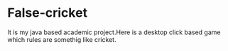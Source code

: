 # False-cricket
It is my java based academic project.Here is a desktop click based game which rules are somethig like cricket.
